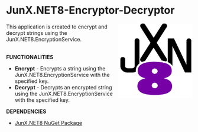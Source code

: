 # JunX.NET8-Encryptor-Decryptor
<img src="JunX.NET8 Encryptor-Decryptor/Resources/JunX.NET8.png" align="right" width="200px" height="200px" /> 
<p>This application is created to encrypt and decrypt strings using the JunX.NET8.EncryptionService.</p>
<br/>
<strong>FUNCTIONALITIES</strong>
<ul>
  <li><strong>Encrypt</strong> - Encrypts a string using the JunX.NET8.EncryptionService with the specified key.</li>
  <li><strong>Decrypt</strong> - Decrypts an encrypted string using the JunX.NET8.EncryptionService with the specified key.</li>
</ul>
<strong>DEPENDENCIES</strong>
<ul>
  <li><a href="https://www.nuget.org/packages/JunX.NET8">JunX.NET8 NuGet Package</a></li>
</ul>
